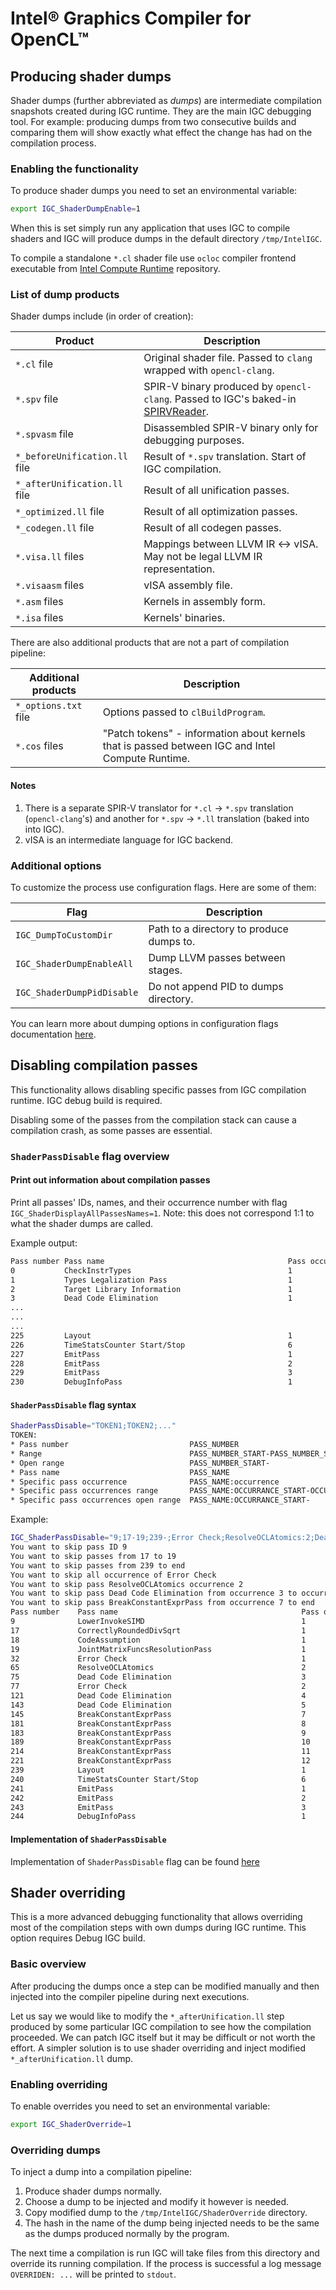 <!---======================= begin_copyright_notice ============================

Copyright (C) 2021 Intel Corporation

SPDX-License-Identifier: MIT

============================= end_copyright_notice ==========================-->

# Intel&reg; Graphics Compiler for OpenCL&trade;

## Producing shader dumps

Shader dumps (further abbreviated as *dumps*) are intermediate compilation snapshots created during IGC runtime. They are the main IGC debugging tool. For example: producing dumps from two consecutive builds and comparing them will show exactly what effect the change has had on the compilation process.

### Enabling the functionality

To produce shader dumps you need to set an environmental variable:
```bash
export IGC_ShaderDumpEnable=1
```
When this is set simply run any application that uses IGC to compile shaders and IGC will produce dumps in the default directory `/tmp/IntelIGC`.

To compile a standalone `*.cl` shader file use `ocloc` compiler frontend executable from [Intel Compute Runtime](https://github.com/intel/compute-runtime) repository.

### List of dump products

Shader dumps include (in order of creation):

| Product | Description |
|-|-|
| `*.cl` file | Original shader file. Passed to `clang` wrapped with `opencl-clang`. |
| `*.spv` file | SPIR-V binary produced by `opencl-clang`. Passed to IGC's baked-in [SPIRVReader](https://github.com/intel/intel-graphics-compiler/blob/master/IGC/AdaptorOCL/SPIRV/SPIRVReader.cpp). |
| `*.spvasm` file | Disassembled SPIR-V binary only for debugging purposes. |
| `*_beforeUnification.ll` file | Result of `*.spv` translation. Start of IGC compilation. |
| `*_afterUnification.ll` file | Result of all unification passes. |
| `*_optimized.ll` file | Result of all optimization passes. |
| `*_codegen.ll` file | Result of all codegen passes. |
| `*.visa.ll` files | Mappings between LLVM IR &LeftRightArrow; vISA. May not be legal LLVM IR representation. |
| `*.visaasm` files | vISA assembly file. |
| `*.asm` files | Kernels in assembly form. |
| `*.isa` files | Kernels' binaries. |

There are also additional products that are not a part of compilation pipeline:

| Additional products | Description |
|-|-|
|`*_options.txt` file | Options passed to `clBuildProgram`. |
|`*.cos` files | "Patch tokens" - information about kernels that is passed between IGC and Intel Compute Runtime. |

#### Notes
1. There is a separate SPIR-V translator for `*.cl` &RightArrow; `*.spv` translation (`opencl-clang`'s) and another for `*.spv` &RightArrow; `*.ll` translation (baked into into IGC).
2. vISA is an intermediate language for IGC backend.

### Additional options

To customize the process use configuration flags. Here are some of them:

|Flag|Description|
|-|-|
|`IGC_DumpToCustomDir`| Path to a directory to produce dumps to. |
|`IGC_ShaderDumpEnableAll`| Dump LLVM passes between stages. |
|`IGC_ShaderDumpPidDisable`| Do not append PID to dumps directory. |

You can learn more about dumping options in configuration flags documentation [here](https://github.com/intel/intel-graphics-compiler/blob/master/documentation/configuration_flags.md).

## Disabling compilation passes

This functionality allows disabling specific passes from IGC compilation runtime. IGC debug build is required.

Disabling some of the passes from the compilation stack can cause a compilation crash, as some passes are essential.

### `ShaderPassDisable` flag overview
#### Print out information about compilation passes
Print all passes' IDs, names, and their occurrence number with flag `IGC_ShaderDisplayAllPassesNames=1`. Note: this does not correspond 1:1 to what the shader dumps are called.

Example output:

```bash
Pass number Pass name                                         Pass occurrence
0           CheckInstrTypes                                   1
1           Types Legalization Pass                           1
2           Target Library Information                        1
3           Dead Code Elimination                             1
...
...
...
225         Layout                                            1
226         TimeStatsCounter Start/Stop                       6
227         EmitPass                                          1
228         EmitPass                                          2
229         EmitPass                                          3
230         DebugInfoPass                                     1
```
#### `ShaderPassDisable` flag syntax

```bash
ShaderPassDisable="TOKEN1;TOKEN2;..."
TOKEN:
* Pass number                           PASS_NUMBER                                 example: 14
* Range                                 PASS_NUMBER_START-PASS_NUMBER_STOP          example: 10-50
* Open range                            PASS_NUMBER_START-                          example: 60-
* Pass name                             PASS_NAME                                   example: BreakConstantExprPass
* Specific pass occurrence              PASS_NAME:occurrence                        example: BreakConstantExprPass:0
* Specific pass occurrences range       PASS_NAME:OCCURRANCE_START-OCCURRANCE_STOP  example: BreakConstantExprPass:2-4
* Specific pass occurrences open range  PASS_NAME:OCCURRANCE_START-                 example: BreakConstantExprPass:3-
```

Example:
```bash
IGC_ShaderPassDisable="9;17-19;239-;Error Check;ResolveOCLAtomics:2;Dead Code Elimination:3-5;BreakConstantExprPass:7-"
You want to skip pass ID 9
You want to skip passes from 17 to 19
You want to skip passes from 239 to end
You want to skip all occurrence of Error Check
You want to skip pass ResolveOCLAtomics occurrence 2
You want to skip pass Dead Code Elimination from occurrence 3 to occurrence 5
You want to skip pass BreakConstantExprPass from occurrence 7 to end
Pass number    Pass name                                         Pass occurrence     skippedBy
9              LowerInvokeSIMD                                   1                   PassNumber
17             CorrectlyRoundedDivSqrt                           1                   Range
18             CodeAssumption                                    1                   Range
19             JointMatrixFuncsResolutionPass                    1                   Range
32             Error Check                                       1                   PassName
65             ResolveOCLAtomics                                 2                   SpecificPassOccurrence
75             Dead Code Elimination                             3                   SpecificPassOccurrenceRange
77             Error Check                                       2                   PassName
121            Dead Code Elimination                             4                   SpecificPassOccurrenceRange
143            Dead Code Elimination                             5                   SpecificPassOccurrenceRange
145            BreakConstantExprPass                             7                   SpecificPassOccurrenceOpenRange
181            BreakConstantExprPass                             8                   SpecificPassOccurrenceOpenRange
183            BreakConstantExprPass                             9                   SpecificPassOccurrenceOpenRange
189            BreakConstantExprPass                             10                  SpecificPassOccurrenceOpenRange
214            BreakConstantExprPass                             11                  SpecificPassOccurrenceOpenRange
221            BreakConstantExprPass                             12                  SpecificPassOccurrenceOpenRange
239            Layout                                            1                   OpenRange
240            TimeStatsCounter Start/Stop                       6                   OpenRange
241            EmitPass                                          1                   OpenRange
242            EmitPass                                          2                   OpenRange
243            EmitPass                                          3                   OpenRange
244            DebugInfoPass                                     1                   OpenRange
```
#### Implementation of `ShaderPassDisable`
Implementation of `ShaderPassDisable` flag can be found [here](https://github.com/intel/intel-graphics-compiler/blob/master/IGC/common/LLVMUtils.cpp#L81)


## Shader overriding

This is a more advanced debugging functionality that allows overriding most of the compilation steps with own dumps during IGC runtime. This option requires Debug IGC build.

### Basic overview

After producing the dumps once a step can be modified manually and then injected into the compiler pipeline during next executions.

Let us say we would like to modify the `*_afterUnification.ll` step produced by some particular IGC compilation to see how the compilation proceeded. We can patch IGC itself but it may be difficult or not worth the effort. A simpler solution is to use shader overriding and inject modified `*_afterUnification.ll` dump.

### Enabling overriding

To enable overrides you need to set an environmental variable:
```bash
export IGC_ShaderOverride=1
```

### Overriding dumps

To inject a dump into a compilation pipeline:
1. Produce shader dumps normally.
2. Choose a dump to be injected and modify it however is needed.
3. Copy modified dump to the `/tmp/IntelIGC/ShaderOverride` directory.
4. The hash in the name of the dump being injected needs to be the same as the dumps produced normally by the program.

The next time a compilation is run IGC will take files from this directory and override its running compilation. If the process is successful a log message `OVERRIDEN: ...` will be printed to `stdout`.
